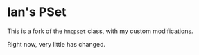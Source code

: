 # Ian's PSet

This is a fork of the `hmcpset` class, with my custom modifications.

Right now, very little has changed.
